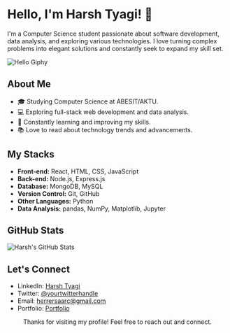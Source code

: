 <!-- Title -->
# Hello, I'm Harsh Tyagi! 👋

<!-- Introduction -->
I'm a Computer Science student passionate about software development, data analysis, and exploring various technologies. I love turning complex problems into elegant solutions and constantly seek to expand my skill set. 

<!-- Greeting Giphy -->
![Hello Giphy](https://media.giphy.com/media/v1.Y2lkPTc5MGI3NjExbTZkYnZ5MjRpNmY3dXVvM3M3aG1uNmk3c3VsNDN2N3NxeTJiNzZ5eSZlcD12MV9pbnRlcm5hbF9naWZfYnlfaWQmY3Q9cw/M9gbBd9nbDrOTu1Mqx/giphy.gif)

<!-- About Me -->
## About Me
- 🎓 Studying Computer Science at ABESIT/AKTU.
- 💻 Exploring full-stack web development and data analysis.
- 🌱 Constantly learning and improving my skills.
- 📚 Love to read about technology trends and advancements.

<!-- MERN Stack and Data Analysis -->
## My Stacks
- **Front-end:** React, HTML, CSS, JavaScript
- **Back-end:** Node.js, Express.js
- **Database:** MongoDB, MySQL
- **Version Control:** Git, GitHub
- **Other Languages:** Python
- **Data Analysis:** pandas, NumPy, Matplotlib, Jupyter

<!-- GitHub Stats -->
## GitHub Stats
![Harsh's GitHub Stats](https://github-readme-stats.vercel.app/api?username=yourusername&show_icons=true&theme=radical)

<!-- Contact Me -->
## Let's Connect
- LinkedIn: [Harsh Tyagi](https://www.linkedin.com/in/harsh-tyagi-96b7ba1ba/)
- Twitter: [@yourtwitterhandle](https://twitter.com/PYGmlon)
- Email: herrersaarc@gmail.com
- Portfolio: [Portfolio](https://thepygmalion.github.io/Portfolio/)

<!-- Footer -->
<p align="center">Thanks for visiting my profile! Feel free to reach out and connect.</p>
